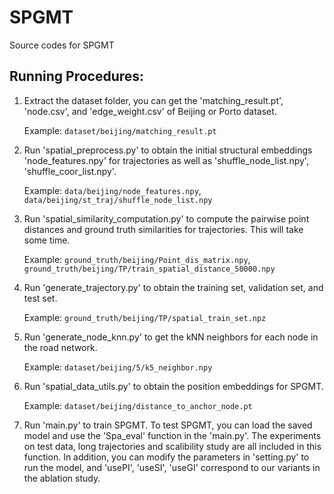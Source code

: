 # SPGMT

Source codes for SPGMT

## Running Procedures:

1. Extract the dataset folder, you can get the 'matching_result.pt', 'node.csv', and 'edge_weight.csv' of Beijing or Porto dataset.
   
   Example: `dataset/beijing/matching_result.pt`

2. Run 'spatial_preprocess.py' to obtain the initial structural embeddings 'node_features.npy' for trajectories as well as 'shuffle_node_list.npy', 'shuffle_coor_list.npy'.
   
   Example: `data/beijing/node_features.npy`, `data/beijing/st_traj/shuffle_node_list.npy`

3. Run 'spatial_similarity_computation.py' to compute the pairwise point distances and ground truth similarities for trajectories. This will take some time.
    
    Example: `ground_truth/beijing/Point_dis_matrix.npy`, `ground_truth/beijing/TP/train_spatial_distance_50000.npy`

4. Run 'generate_trajectory.py' to obtain the training set, validation set, and test set.

    Example: `ground_truth/beijing/TP/spatial_train_set.npz`

5. Run 'generate_node_knn.py' to get the kNN neighbors for each node in the road network.

    Example: `dataset/beijing/5/k5_neighbor.npy`

6. Run 'spatial_data_utils.py' to obtain the position embeddings for SPGMT.

    Example: `dataset/beijing/distance_to_anchor_node.pt`

7. Run 'main.py' to train SPGMT. To test SPGMT, you can load the saved model and use the 'Spa_eval' function in the 'main.py'. The experiments on test data, long trajectories and scalibility study are all included in this function. In addition, you can modify the parameters in 'setting.py' to run the model, and 'usePI', 'useSI', 'useGI' correspond to our variants in the ablation study.
